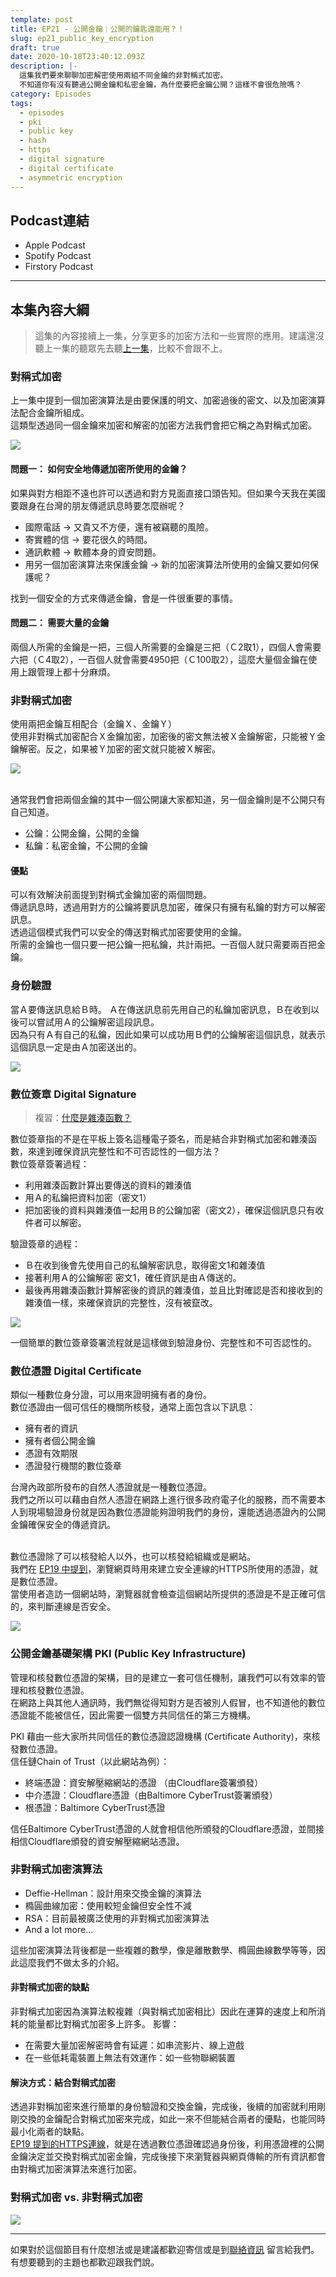 ```yaml
---
template: post
title: EP21 - 公開金鑰｜公開的鑰匙還能用？！
slug: ep21_public_key_encryption
draft: true
date: 2020-10-18T23:40:12.093Z
description: |-
  這集我們要來聊聊加密解密使用兩組不同金鑰的非對稱式加密。
  不知道你有沒有聽過公開金鑰和私密金鑰，為什麼要把金鑰公開？這樣不會很危險嗎？
category: Episodes
tags:
  - episodes
  - pki
  - public key
  - hash
  - https
  - digital signature
  - digital certificate
  - asymmetric encryption
---
```

## Podcast連結

* Apple Podcast
* Spotify Podcast
* Firstory Podcast

- - -

## 本集內容大綱

> 這集的內容接續上一集，分享更多的加密方法和一些實際的應用。建議還沒聽上一集的聽眾先去聽[上一集](/posts/ep20_have_you_heard_of_cryptography/)，比較不會跟不上。  

### 對稱式加密

上一集中提到一個加密演算法是由要保護的明文、加密過後的密文、以及加密演算法配合金鑰所組成。\
這類型透過同一個金鑰來加密和解密的加密方法我們會把它稱之為對稱式加密。  

![](/media/pki_symmentric_crypto.jpg)

#### 問題一：  如何安全地傳遞加密所使用的金鑰？

如果與對方相距不遠也許可以透過和對方見面直接口頭告知。但如果今天我在美國要跟身在台灣的朋友傳遞訊息時要怎麼辦呢？  

* 國際電話 → 又貴又不方便，還有被竊聽的風險。  
* 寄實體的信 → 要花很久的時間。  
* 通訊軟體 → 軟體本身的資安問題。  
* 用另一個加密演算法來保護金鑰 → 新的加密演算法所使用的金鑰又要如何保護呢？  

找到一個安全的方式來傳遞金鑰，會是一件很重要的事情。

#### 問題二：  需要大量的金鑰

兩個人所需的金鑰是一把，三個人所需要的金鑰是三把（Ｃ2取1），四個人會需要六把（Ｃ4取2），一百個人就會需要4950把（Ｃ100取2），這麼大量個金鑰在使用上跟管理上都十分麻煩。

### 非對稱式加密

使用兩把金鑰互相配合（金鑰Ｘ、金鑰Ｙ）\
使用非對稱式加密配合Ｘ金鑰加密，加密後的密文無法被Ｘ金鑰解密，只能被Ｙ金鑰解密。反之，如果被Ｙ加密的密文就只能被Ｘ解密。

![](/media/pki_asymmentric_crypto.jpg)

\
通常我們會把兩個金鑰的其中一個公開讓大家都知道，另一個金鑰則是不公開只有自己知道。  

* 公鑰：公開金鑰，公開的金鑰  
* 私鑰：私密金鑰，不公開的金鑰

#### 優點

可以有效解決前面提到對稱式金鑰加密的兩個問題。\
傳遞訊息時，透過用對方的公鑰將要訊息加密，確保只有擁有私鑰的對方可以解密訊息。\
透過這個模式我們可以安全的傳送對稱式加密要使用的金鑰。\
所需的金鑰也一個只要一把公鑰一把私鑰，共計兩把。一百個人就只需要兩百把金鑰。  

### 身份驗證

當Ａ要傳送訊息給Ｂ時。 Ａ在傳送訊息前先用自己的私鑰加密訊息，Ｂ在收到以後可以嘗試用Ａ的公鑰解密這段訊息。\
因為只有Ａ有自己的私鑰，因此如果可以成功用Ｂ們的公鑰解密這個訊息，就表示這個訊息一定是由Ａ加密送出的。

![](/media/pki_authentication.jpg)

### 數位簽章 Digital Signature

> 複習：[什麼是雜湊函數？](/posts/ep2-what-is-infosec/#雜湊函數-hash-function)

數位簽章指的不是在平板上簽名這種電子簽名，而是結合非對稱式加密和雜湊函數，來達到確保資訊完整性和不可否認性的一個方法？\
數位簽章簽署過程：

* 利用雜湊函數計算出要傳送的資料的雜湊值
* 用Ａ的私鑰把資料加密（密文1）
* 把加密後的資料與雜湊值一起用Ｂ的公鑰加密（密文2），確保這個訊息只有收件者可以解密。

驗證簽章的過程：

* Ｂ在收到後會先使用自己的私鑰解密訊息，取得密文1和雜湊值
* 接著利用Ａ的公鑰解密 密文1，確任資訊是由Ａ傳送的。
* 最後再用雜湊函數計算解密後的資訊的雜湊值，並且比對確認是否和接收到的雜湊值一樣，來確保資訊的完整性，沒有被竄改。

![](/media/pki_digitalsignature.jpg)

一個簡單的數位簽章簽署流程就是這樣做到驗證身份、完整性和不可否認性的。

### 數位憑證 Digital Certificate

類似一種數位身分證，可以用來證明擁有者的身份。\
數位憑證由一個可信任的機關所核發，通常上面包含以下訊息：

* 擁有者的資訊
* 擁有者個公開金鑰
* 憑證有效期限
* 憑證發行機關的數位簽章

台灣內政部所發布的自然人憑證就是一種數位憑證。\
我們之所以可以藉由自然人憑證在網路上進行很多政府電子化的服務，而不需要本人到現場驗證身份就是因為數位憑證能夠證明我們的身份，還能透過憑證內的公開金鑰確保安全的傳遞資訊。

\
數位憑證除了可以核發給人以外，也可以核發給組織或是網站。\
我們在 [EP19 中提到](/posts/ep19_why_is_https_so_important/#tls是傳輸層安全性協定transport-layer-security)，瀏覽網頁時用來建立安全連線的HTTPS所使用的憑證，就是數位憑證。\
當使用者造訪一個網站時，瀏覽器就會檢查這個網站所提供的憑證是不是正確可信的，來判斷連線是否安全。

![](/media/pki_digitalcertificate.jpg)

### 公開金鑰基礎架構 PKI (Public Key Infrastructure)

管理和核發數位憑證的架構，目的是建立一套可信任機制，讓我們可以有效率的管理和核發數位憑證。\
在網路上與其他人通訊時，我們無從得知對方是否被別人假冒，也不知道他的數位憑證能不能被信任，因此需要一個雙方共同信任的第三方機構。

PKI 藉由一些大家所共同信任的數位憑證認證機構 (Certificate Authority)，來核發數位憑證。\
信任鏈Chain of Trust（以此網站為例）：

* 終端憑證：資安解壓縮網站的憑證 （由Cloudflare簽署頒發）
* 中介憑證：Cloudflare憑證（由Baltimore CyberTrust簽署頒發）
* 根憑證：Baltimore CyberTrust憑證

信任Baltimore CyberTrust憑證的人就會相信他所頒發的Cloudflare憑證，並間接相信Cloudflare頒發的資安解壓縮網站憑證。

### 非對稱式加密演算法

* Deffie-Hellman：設計用來交換金鑰的演算法
* 橢圓曲線加密：使用較短金鑰但安全性不減
* RSA：目前最被廣泛使用的非對稱式加密演算法
* And a lot more...

這些加密演算法背後都是一些複雜的數學，像是離散數學、橢圓曲線數學等等，因此這麼我們不做太多的介紹。

#### 非對稱式加密的缺點

非對稱式加密因為演算法較複雜（與對稱式加密相比）因此在運算的速度上和所消耗的能量都比對稱式加密多上許多。 影響：

* 在需要大量加密解密時會有延遲：如串流影片、線上遊戲
* 在一些低耗電裝置上無法有效運作：如一些物聯網裝置

#### 解決方式：結合對稱式加密

透過非對稱加密來進行簡單的身份驗證和交換金鑰，完成後，後續的加密就利用剛剛交換的金鑰配合對稱式加密來完成，如此一來不但能結合兩者的優點，也能同時最小化兩者的缺點。\
[EP19 提到的HTTPS連線](/posts/ep19_why_is_https_so_important/#https-超文本傳輸安全協定-hypertext-transfer-protocol-secure)，就是在透過數位憑證確認過身份後，利用憑證裡的公開金鑰決定並交換對稱式加密金鑰，完成後接下來瀏覽器與網頁傳輸的所有資訊都會由對稱式加密演算法來進行加密。  

### 對稱式加密 vs. 非對稱式加密

![](/media/pki_compare.jpg)

- - -

如果對於這個節目有什麼想法或是建議都歡迎寄信或是到[聯絡資訊](/pages/contacts) 留言給我們。 有想要聽到的主題也都歡迎跟我們說。